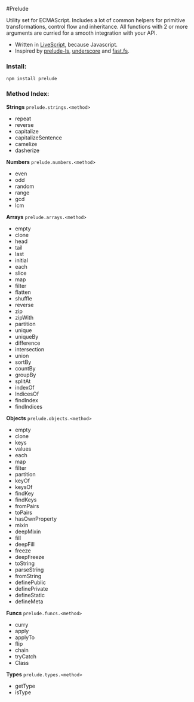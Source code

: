 #Prelude

Utility set for ECMAScript.
Includes a lot of common helpers for primitive transformations, control flow and inheritance.
All functions with 2 or more arguments are curried for a smooth integration with your API.

- Written in <a href="http://www.livescript.net">LiveScript</a>, because Javascript.
- Inspired by
<a href="http://www.preludels.com/">prelude-ls</a>,
<a href="http://underscorejs.org/">underscore</a> and
<a href="https://github.com/codemix/fast.js">fast.fs</a>.

### Install:

    npm install prelude

### Method Index:

**Strings** `prelude.strings.<method>`

- repeat
- reverse
- capitalize
- capitalizeSentence
- camelize
- dasherize

**Numbers** `prelude.numbers.<method>`

- even
- odd
- random
- range
- gcd
- lcm

**Arrays** `prelude.arrays.<method>`

- empty
- clone
- head
- tail
- last
- initial
- each
- slice
- map
- filter
- flatten
- shuffle
- reverse
- zip
- zipWith
- partition
- unique
- uniqueBy
- difference
- intersection
- union
- sortBy
- countBy
- groupBy
- splitAt
- indexOf
- IndicesOf
- findIndex
- findIndices

**Objects** `prelude.objects.<method>`

- empty
- clone
- keys
- values
- each
- map
- filter
- partition
- keyOf
- keysOf
- findKey
- findKeys
- fromPairs
- toPairs
- hasOwnProperty
- mixin
- deepMixin
- fill
- deepFill
- freeze
- deepFreeze
- toString
- parseString
- fromString
- definePublic
- definePrivate
- defineStatic
- defineMeta

**Funcs** `prelude.funcs.<method>`

- curry
- apply
- applyTo
- flip
- chain
- tryCatch
- Class

**Types** `prelude.types.<method>`

- getType
- isType
